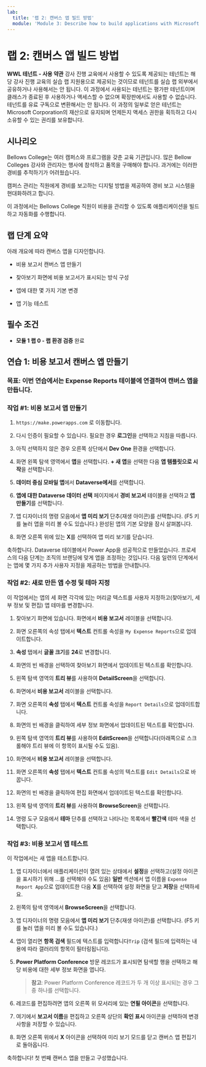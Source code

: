 ```yaml
---
lab:
  title: '랩 2: 캔버스 앱 빌드 방법'
  module: 'Module 3: Describe how to build applications with Microsoft Power Apps'
---
```


# 랩 2: 캔버스 앱 빌드 방법

**WWL 테넌트 - 사용 약관** 강사 진행 교육에서 사용할 수 있도록 제공되는 테넌트는 해당 강사 진행 교육의 실습 랩 지원용으로 제공되는 것이므로 테넌트를 실습 랩 외부에서 공유하거나 사용해서는 안 됩니다. 이 과정에서 사용되는 테넌트는 평가판 테넌트이며 클래스가 종료된 후 사용하거나 액세스할 수 없으며 확장판에서도 사용할 수 없습니다. 테넌트를 유료 구독으로 변환해서는 안 됩니다. 이 과정의 일부로 얻은 테넌트는 Microsoft Corporation의 재산으로 유지되며 언제든지 액세스 권한을 획득하고 다시 소유할 수 있는 권리를 보유합니다. 

## 시나리오

Bellows College는 여러 캠퍼스와 프로그램을 갖춘 교육 기관입니다. 많은 Bellow Colleges 강사와 관리자는 행사에 참석하고 품목을 구매해야 합니다. 과거에는 이러한 경비를 추적하기가 어려웠습니다. 

캠퍼스 관리는 직원에게 경비를 보고하는 디지털 방법을 제공하여 경비 보고 시스템을 현대화하려고 합니다. 

이 과정에서는 Bellows College 직원이 비용을 관리할 수 있도록 애플리케이션을 빌드하고 자동화를 수행합니다. 


## 랩 단계 요약

아래 개요에 따라 캔버스 앱을 디자인합니다.

- 비용 보고서 캔버스 앱 만들기 

- 찾아보기 화면에 비용 보고서가 표시되는 방식 구성

- 앱에 대한 몇 가지 기본 변경

- 앱 기능 테스트

## 필수 조건

- **모듈 1 랩 0 - 랩 환경 검증** 완료

## 연습 1: 비용 보고서 캔버스 앱 만들기

### 목표: 이번 연습에서는 Expense Reports 테이블에 연결하여 캔버스 앱을 만듭니다.

### 작업 #1: 비용 보고서 앱 만들기

1. `https://make.powerapps.com` 로 이동합니다.

1. 다시 인증이 필요할 수 있습니다. 필요한 경우 **로그인**을 선택하고 지침을 따릅니다.

1. 아직 선택하지 않은 경우 오른쪽 상단에서 **Dev One** 환경을 선택합니다.

1. 화면 왼쪽 탐색 영역에서 **앱**을 선택합니다. **+ 새 앱**을 선택한 다음 **앱 템플릿으로 시작**을 선택합니다.

1. **데이터 중심 모바일 앱**에서 **Dataverse에서**를 선택합니다.

1. **앱에 대한 Dataverse 데이터 선택** 페이지에서 **경비 보고서** 테이블을 선택하고 **앱 만들기**를 선택합니다.

1. 앱 디자이너의 명령 모음에서 **앱 미리 보기** 단추(재생 아이콘)를 선택합니다. (F5 키를 눌러 앱을 미리 볼 수도 있습니다.) 완성된 앱의 기본 모양을 잠시 살펴봅니다.

1. 화면 오른쪽 위에 있는 **X**를 선택하여 앱 미리 보기를 닫습니다.

축하합니다. Dataverse 테이블에서 Power App을 성공적으로 만들었습니다. 프로세스의 다음 단계는 조직의 브랜딩에 맞게 앱을 조정하는 것입니다. 다음 일련의 단계에서는 앱에 몇 가지 추가 사용자 지정을 제공하는 방법을 안내합니다.

### 작업 #2: 새로 만든 앱 수정 및 테마 지정

이 작업에서는 앱의 세 화면 각각에 있는 머리글 텍스트를 사용자 지정하고(찾아보기, 세부 정보 및 편집) 앱 테마를 변경합니다.

1. 찾아보기 화면에 있습니다. 화면에서 **비용 보고서** 레이블을 선택합니다.

1. 화면 오른쪽의 속성 탭에서 **텍스트** 컨트롤 속성을 `My Expense Reports`으로 업데이트합니다.

1. **속성** 탭에서 **글꼴 크기**를 **24**로 변경합니다.

1. 화면의 빈 배경을 선택하여 찾아보기 화면에서 업데이트된 텍스트를 확인합니다.

1. 왼쪽 탐색 영역의 **트리 뷰**를 사용하여 **DetailScreen**을 선택합니다.

1. 화면에서 **비용 보고서** 레이블을 선택합니다.

1. 화면 오른쪽의 **속성** 탭에서 **텍스트** 컨트롤 속성을 `Report Details`으로 업데이트합니다.

1. 화면의 빈 배경을 클릭하여 세부 정보 화면에서 업데이트된 텍스트를 확인합니다.

1. 왼쪽 탐색 영역의 **트리 뷰**를 사용하여 **EditScreen**을 선택합니다(아래쪽으로 스크롤해야 트리 뷰에 이 항목이 표시될 수도 있음).

1. 화면에서 **비용 보고서** 레이블을 선택합니다.

1. 화면 오른쪽의 **속성** 탭에서 **텍스트** 컨트롤 속성의 텍스트를 `Edit Details`으로 바꿉니다.

1. 화면의 빈 배경을 클릭하여 편집 화면에서 업데이트된 텍스트를 확인합니다.

1. 왼쪽 탐색 영역의 **트리 뷰**를 사용하여 **BrowseScreen**을 선택합니다.

1. 명령 도구 모음에서 **테마** 단추를 선택하고 나타나는 목록에서 **빨간색** 테마 색을 선택합니다.

### 작업 #3: 비용 보고서 앱 테스트

이 작업에서는 새 앱을 테스트합니다.

1. 앱 디자이너에서 애플리케이션이 열려 있는 상태에서 **설정**을 선택하고(설정 아이콘을 표시하기 위해 ...를 선택해야  수도 있음) **일반** 섹션에서 앱 이름을 `Expense Report App`으로 업데이트한 다음 **X**를 선택하여 설정 화면을 닫고 **저장**을 선택하세요.

1. 왼쪽의 탐색 영역에서 **BrowseScreen**을 선택합니다.

1. 앱 디자이너의 명령 모음에서 **앱 미리 보기** 단추(재생 아이콘)를 선택합니다. (F5 키를 눌러 앱을 미리 볼 수도 있습니다.)

1. 앱이 열리면 **항목 검색** 필드에  텍스트를 입력합니다`Trip` (검색 필드에 입력하는 내용에 따라 갤러리의 항목이 필터링됩니다).

1. **Power Platform Conference** 방문 레코드가 표시되면 탐색할 행을 선택하고 해당 비용에 대한 세부 정보 화면을 엽니다.
 
    >**참고**: Power Platform Conference 레코드가 두 개 이상 표시되는 경우 그 중 하나를 선택합니다.

1. 레코드를 편집하려면 앱의 오른쪽 위 모서리에 있는 **연필 아이콘**을 선택합니다.

1. 여기에서 **보고서 이름**을 편집하고 오른쪽 상단의 **확인 표시** 아이콘을 선택하여 변경 사항을 저장할 수 있습니다.

1. 화면 오른쪽 위에서 **X** 아이콘을 선택하여 미리 보기 모드를 닫고 캔버스 앱 편집기로 돌아옵니다.

축하합니다! 첫 번째 캔버스 앱을 만들고 구성했습니다.

 
